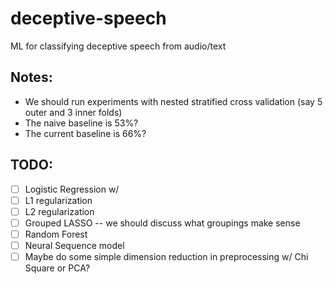 # deceptive-speech
ML for classifying deceptive speech from audio/text 

## Notes:

- We should run experiments with nested stratified cross validation (say 5 outer and 3 inner folds)
- The naive baseline is 53%?
- The current baseline is 66%?

## TODO:

- [ ] Logistic Regression w/
- [ ] L1 regularization
- [ ] L2 regularization
- [ ] Grouped LASSO -- we should discuss what groupings make sense
- [ ] Random Forest
- [ ] Neural Sequence model
- [ ] Maybe do some simple dimension reduction in preprocessing w/ Chi Square or PCA?
